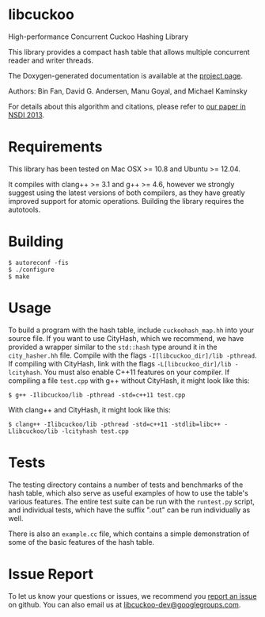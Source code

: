 libcuckoo
=========

High-performance Concurrent Cuckoo Hashing Library

This library provides a compact hash table that allows multiple
concurrent reader and writer threads.

The Doxygen-generated documentation is available at the
[project page](http://manugoyal.github.io/libcuckoo/).

Authors: Bin Fan, David G. Andersen, Manu Goyal, and Michael Kaminsky

For details about this algorithm and citations, please refer to [our paper in NSDI 2013][1].

   [1]: http://www.cs.cmu.edu/~dga/papers/memc3-nsdi2013.pdf "MemC3: Compact and Concurrent Memcache with Dumber Caching and Smarter Hashing"

Requirements
================

This library has been tested on Mac OSX >= 10.8 and Ubuntu >= 12.04.

It compiles with clang++ >= 3.1 and g++ >= 4.6, however we strongly
suggest using the latest versions of both compilers, as they have
greatly improved support for atomic operations. Building the library
requires the autotools.

Building
==========

    $ autoreconf -fis
    $ ./configure
    $ make

Usage
==========

To build a program with the hash table, include ``cuckoohash_map.hh``
into your source file. If you want to use CityHash, which we
recommend, we have provided a wrapper similar to the ``std::hash``
type around it in the ``city_hasher.hh`` file. Compile with the flags
``-I[libcuckoo_dir]/lib -pthread``. If compiling with CityHash, link
with the flags ``-L[libcuckoo_dir]/lib -lcityhash``. You must also
enable C++11 features on your compiler. If compiling a file
``test.cpp`` with g++ without CityHash, it might look like this:

    $ g++ -Ilibcuckoo/lib -pthread -std=c++11 test.cpp

With clang++ and CityHash, it might look like this:

    $ clang++ -Ilibcuckoo/lib -pthread -std=c++11 -stdlib=libc++ -Llibcuckoo/lib -lcityhash test.cpp

Tests
==========

The testing directory contains a number of tests and benchmarks of the
hash table, which also serve as useful examples of how to use the
table's various features. The entire test suite can be run with the
``runtest.py`` script, and individual tests, which have the suffix
".out" can be run individually as well.

There is also an ``example.cc`` file, which contains a simple
demonstration of some of the basic features of the hash table.

Issue Report
============

To let us know your questions or issues, we recommend you
[report an issue](https://github.com/manugoyal/libcuckoo/issues) on
github. You can also email us at
[libcuckoo-dev@googlegroups.com](mailto:libcuckoo-dev@googlegroups.com).
